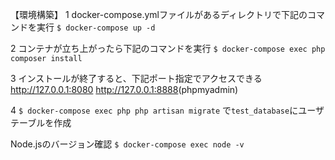 【環境構築】
1 docker-compose.ymlファイルがあるディレクトリで下記のコマンドを実行
    `$ docker-compose up -d` 

2 コンテナが立ち上がったら下記のコマンドを実行
    `$ docker-compose exec php composer install` 

3 インストールが終了すると、下記ポート指定でアクセスできる
<http://127.0.0.1:8080> 
<http://127.0.0.1:8888>(phpmyadmin)

4 `$ docker-compose exec php php artisan migrate` で`test_database`にユーザテーブルを作成

Node.jsのバージョン確認
    `$ docker-compose exec node -v` 
